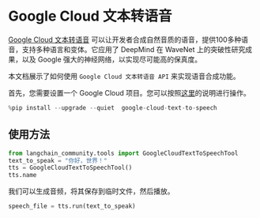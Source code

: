 # Google Cloud 文本转语音

[Google Cloud 文本转语音](https://cloud.google.com/text-to-speech) 可以让开发者合成自然音质的语音，提供100多种语音，支持多种语言和变体。它应用了 DeepMind 在 WaveNet 上的突破性研究成果，以及 Google 强大的神经网络，以实现尽可能高的保真度。

本文档展示了如何使用 `Google Cloud 文本转语音 API` 来实现语音合成功能。

首先，您需要设置一个 Google Cloud 项目。您可以按照[这里](https://cloud.google.com/text-to-speech/docs/before-you-begin)的说明进行操作。

```python
%pip install --upgrade --quiet  google-cloud-text-to-speech
```

## 使用方法

```python
from langchain_community.tools import GoogleCloudTextToSpeechTool
text_to_speak = "你好，世界！"
tts = GoogleCloudTextToSpeechTool()
tts.name
```

我们可以生成音频，将其保存到临时文件，然后播放。

```python
speech_file = tts.run(text_to_speak)
```
